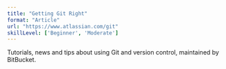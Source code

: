 ```yaml
---
title: "Getting Git Right"
format: "Article"
url: "https://www.atlassian.com/git"
skillLevel: ['Beginner', 'Moderate']
---
```


Tutorials, news and tips about using Git and version control, maintained by BitBucket.

